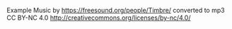 Example Music by https://freesound.org/people/Timbre/ 
converted to mp3 
CC BY-NC 4.0 http://creativecommons.org/licenses/by-nc/4.0/ 
